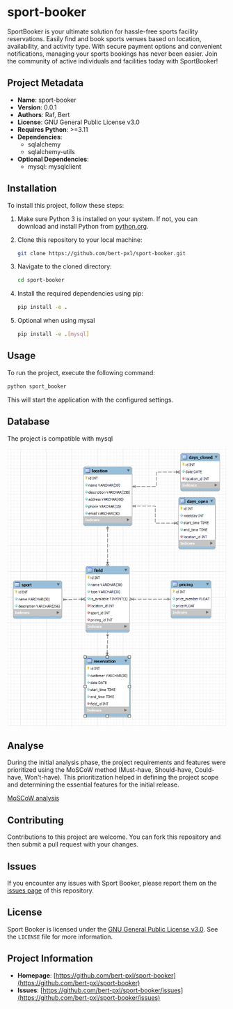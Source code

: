 # sport-booker
SportBooker is your ultimate solution for hassle-free sports facility reservations. 
Easily find and book sports venues based on location, availability, and activity type. 
With secure payment options and convenient notifications, managing your sports bookings has never been easier. Join the community of active individuals and facilities today with SportBooker!

## Project Metadata

- **Name**: sport-booker
- **Version**: 0.0.1
- **Authors**: Raf, Bert
- **License**: GNU General Public License v3.0
- **Requires Python**: >=3.11
- **Dependencies**:
  - sqlalchemy
  - sqlalchemy-utils
- **Optional Dependencies**:
  - mysql: mysqlclient

## Installation

To install this project, follow these steps:
1. Make sure Python 3 is installed on your system. If not, you can download and install Python from [python.org](https://www.python.org/).
2. Clone this repository to your local machine:
    ```bash
    git clone https://github.com/bert-pxl/sport-booker.git
    ```
3. Navigate to the cloned directory:
    ```bash
    cd sport-booker
    ```
4. Install the required dependencies using pip:

   ```bash
   pip install -e .
   ```
5. Optional when using mysal
    ```bash
    pip install -e .[mysql]
    ```
## Usage

To run the project, execute the following command:
```bash
python sport_booker
```
This will start the application with the configured settings.

## Database

The project is compatible with mysql

![Database Schema](/docs/database/schema.png)

## Analyse

During the initial analysis phase, the project requirements and features were prioritized using the MoSCoW method (Must-have, Should-have, Could-have, Won't-have). This prioritization helped in defining the project scope and determining the essential features for the initial release.

[MoSCoW analysis](/docs/MoSCoW.md)

## Contributing

Contributions to this project are welcome. You can fork this repository and then submit a pull request with your changes.

## Issues

If you encounter any issues with Sport Booker, please report them on the [issues page](https://github.com/bert-pxl/sport-booker/issues) of this repository.

## License

Sport Booker is licensed under the [GNU General Public License v3.0](https://opensource.org/licenses/GPL-3.0). See the `LICENSE` file for more information.

## Project Information

- **Homepage**: [https://github.com/bert-pxl/sport-booker](https://github.com/bert-pxl/sport-booker)
- **Issues**: [https://github.com/bert-pxl/sport-booker/issues](https://github.com/bert-pxl/sport-booker/issues)
